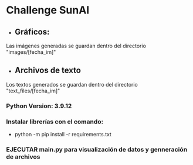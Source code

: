 # Challenge SunAI


- ## Gráficos: 
Las imágenes generadas se guardan dentro del directorio "images/[fecha_im]"

- ## Archivos de texto
Los textos generados se guardan dentro del directorio "text_files/[fecha_im]"


### Python Version: 3.9.12
### Instalar librerías con el comando:
- python -m pip install -r requirements.txt  

### EJECUTAR main.py para visualización de datos y genneración de archivos


